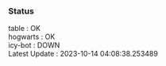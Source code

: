 ### Status


table : OK  
hogwarts : OK  
icy-bot : DOWN  
Latest Update : 2023-10-14 04:08:38.253489
